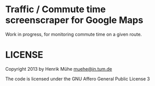 Traffic / Commute time screenscraper for Google Maps
====================================================

Work in progress, for monitoring commute time on a given route.


LICENSE
=======

Copyright 2013 by Henrik Mühe <muehe@in.tum.de>

The code is licensed under the GNU Affero General Public License 3
